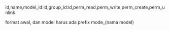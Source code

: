 id,name,model_id:id,group_id:id,perm_read,perm_write,perm_create,perm_unlink

format awal, dan model harus ada prefix mode\_(nama model)
